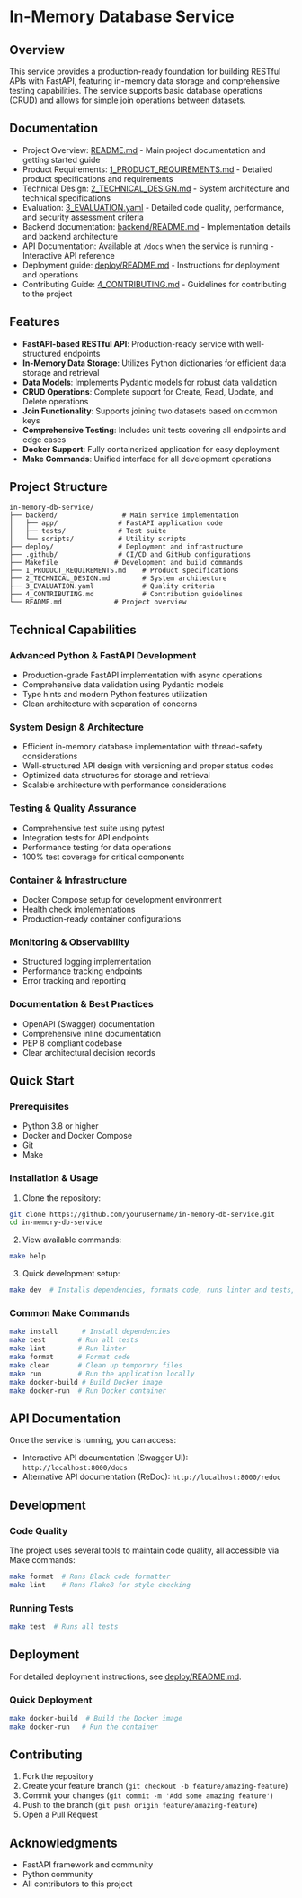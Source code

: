 # In-Memory Database Service

## Overview

This service provides a production-ready foundation for building RESTful APIs with FastAPI, featuring in-memory data storage and comprehensive testing capabilities. The service supports basic database operations (CRUD) and allows for simple join operations between datasets.

## Documentation

- Project Overview: [README.md](./README.md) - Main project documentation and getting started guide
- Product Requirements: [1_PRODUCT_REQUIREMENTS.md](./1_PRODUCT_REQUIREMENTS.md) - Detailed product specifications and requirements
- Technical Design: [2_TECHNICAL_DESIGN.md](./2_TECHNICAL_DESIGN.md) - System architecture and technical specifications
- Evaluation: [3_EVALUATION.yaml](./3_EVALUATION.yaml) - Detailed code quality, performance, and security assessment criteria
- Backend documentation: [backend/README.md](./backend/README.md) - Implementation details and backend architecture
- API Documentation: Available at `/docs` when the service is running - Interactive API reference
- Deployment guide: [deploy/README.md](./deploy/README.md) - Instructions for deployment and operations
- Contributing Guide: [4_CONTRIBUTING.md](./4_CONTRIBUTING.md) - Guidelines for contributing to the project

## Features

- **FastAPI-based RESTful API**: Production-ready service with well-structured endpoints
- **In-Memory Data Storage**: Utilizes Python dictionaries for efficient data storage and retrieval
- **Data Models**: Implements Pydantic models for robust data validation
- **CRUD Operations**: Complete support for Create, Read, Update, and Delete operations
- **Join Functionality**: Supports joining two datasets based on common keys
- **Comprehensive Testing**: Includes unit tests covering all endpoints and edge cases
- **Docker Support**: Fully containerized application for easy deployment
- **Make Commands**: Unified interface for all development operations

## Project Structure

```
in-memory-db-service/
├── backend/                # Main service implementation
│   ├── app/               # FastAPI application code
│   ├── tests/             # Test suite
│   └── scripts/           # Utility scripts
├── deploy/                # Deployment and infrastructure
├── .github/               # CI/CD and GitHub configurations
├── Makefile              # Development and build commands
├── 1_PRODUCT_REQUIREMENTS.md    # Product specifications
├── 2_TECHNICAL_DESIGN.md        # System architecture
├── 3_EVALUATION.yaml            # Quality criteria
├── 4_CONTRIBUTING.md            # Contribution guidelines
└── README.md             # Project overview
```

## Technical Capabilities

### Advanced Python & FastAPI Development
- Production-grade FastAPI implementation with async operations
- Comprehensive data validation using Pydantic models
- Type hints and modern Python features utilization
- Clean architecture with separation of concerns

### System Design & Architecture
- Efficient in-memory database implementation with thread-safety considerations
- Well-structured API design with versioning and proper status codes
- Optimized data structures for storage and retrieval
- Scalable architecture with performance considerations

### Testing & Quality Assurance
- Comprehensive test suite using pytest
- Integration tests for API endpoints
- Performance testing for data operations
- 100% test coverage for critical components

### Container & Infrastructure
- Docker Compose setup for development environment
- Health check implementations
- Production-ready container configurations

### Monitoring & Observability
- Structured logging implementation
- Performance tracking endpoints
- Error tracking and reporting

### Documentation & Best Practices
- OpenAPI (Swagger) documentation
- Comprehensive inline documentation
- PEP 8 compliant codebase
- Clear architectural decision records


## Quick Start

### Prerequisites

- Python 3.8 or higher
- Docker and Docker Compose
- Git
- Make

### Installation & Usage

1. Clone the repository:
```bash
git clone https://github.com/yourusername/in-memory-db-service.git
cd in-memory-db-service
```

2. View available commands:
```bash
make help
```

3. Quick development setup:
```bash
make dev  # Installs dependencies, formats code, runs linter and tests, starts the server
```

### Common Make Commands

```bash
make install      # Install dependencies
make test        # Run all tests
make lint        # Run linter
make format      # Format code
make clean       # Clean up temporary files
make run         # Run the application locally
make docker-build # Build Docker image
make docker-run  # Run Docker container
```

## API Documentation

Once the service is running, you can access:
- Interactive API documentation (Swagger UI): `http://localhost:8000/docs`
- Alternative API documentation (ReDoc): `http://localhost:8000/redoc`

## Development

### Code Quality

The project uses several tools to maintain code quality, all accessible via Make commands:

```bash
make format  # Runs Black code formatter
make lint    # Runs Flake8 for style checking
```

### Running Tests

```bash
make test  # Runs all tests
```

## Deployment

For detailed deployment instructions, see [deploy/README.md](./deploy/README.md).

### Quick Deployment

```bash
make docker-build  # Build the Docker image
make docker-run   # Run the container
```


## Contributing

1. Fork the repository
2. Create your feature branch (`git checkout -b feature/amazing-feature`)
3. Commit your changes (`git commit -m 'Add some amazing feature'`)
4. Push to the branch (`git push origin feature/amazing-feature`)
5. Open a Pull Request

## Acknowledgments

- FastAPI framework and community
- Python community
- All contributors to this project